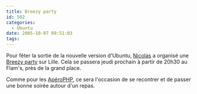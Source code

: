 ```yaml
---
title: Breezy party
id: 502
categories:
  - Ubuntu
date: 2005-10-07 09:51:03
tags:
---
```


Pour fêter la sortie de la nouvelle version d'Ubuntu, [Nicolas](http://www.monsieurn.com/) a organisé une [Breezy party](http://wiki.ubuntu-fr.org/evenements/breezy_party/lille) sur Lille. Cela se passera jeudi prochain à partir de 20h30 au Flam's, près de la grand place.

Comme pour les [ApéroPHP](http://www.aperophp.net/), ce sera l'occasion de se recontrer et de passer une bonne soirée autour d'un repas.